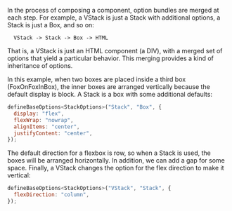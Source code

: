In the process of composing a component, option bundles are merged at each step. For example, a VStack is just a Stack with additional options, a Stack is just a Box, and so on:

      VStack -> Stack -> Box -> HTML

That is, a VStack is just an HTML component (a DIV), with a merged set of options that yield a particular behavior. This merging provides a kind of inheritance of options.


In this example, when two boxes are placed inside a third box (FoxOnFoxInBox), the inner boxes are arranged vertically because the default display is block. A Stack is a box with some additional defaults:

```js
defineBaseOptions<StackOptions>("Stack", "Box", {
  display: "flex",
  flexWrap: "nowrap",
  alignItems: "center",
  justifyContent: "center",
});
```

The default direction for a flexbox is row, so when a Stack is used, the boxes will be arranged horizontally. In addition, we can add a gap for some space. Finally, a VStack changes the option for the flex direction to make it vertical:

```js
defineBaseOptions<StackOptions>("VStack", "Stack", {
  flexDirection: "column",
});
```